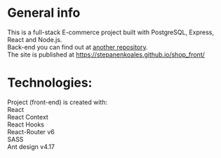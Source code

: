 # General info

This is a full-stack E-commerce project built with PostgreSQL, Express, React and Node.js. \
Back-end you can find out at <a href="https://github.com/stepanenkoales/Shop-Back"> another repository</a>. \
The site is published at https://stepanenkoales.github.io/shop_front/ 

# Technologies: 

Project (front-end) is created with: \
React \
React Context \
React Hooks \
React-Router v6 \
SASS \
Ant design v4.17
